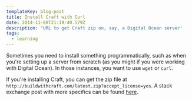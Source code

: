 ```yaml
---
templateKey: blog-post
title: Install Craft with Curl
date: 2014-11-08T21:19:40.579Z
description: 'URL to get Craft zip on, say, a Digital Ocean server'
tags:
  - learning
---
```

<p>Sometimes you need to install something programmatically, such as when you're setting up a server from scratch (as you might if you were working with Digital Ocean). In those instances, you want to use <code>wget</code> or <code>curl</code>. </p>

<p>If you're installing Craft, you can get the zip file at <code>http://buildwithcraft.com/latest.zip?accept_license=yes</code>. A stack exchange post with more specifics can be found <a href="http://craftcms.stackexchange.com/questions/225/is-there-a-way-i-can-programmatically-download-the-latest-version-of-craft" target="_blank">here</a>.</p>
